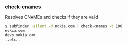 ### check-cnames
Resolves CNAMEs and checks if they are valid


```bash
$ subfinder -silent -d nokia.com | check-cnames -t 100
nokia.com
devs.nokia.com
..etc..
```
